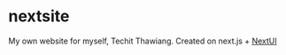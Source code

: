 # nextsite
My own website for myself, Techit Thawiang. Created on next.js + [NextUI](https://nextui.org)